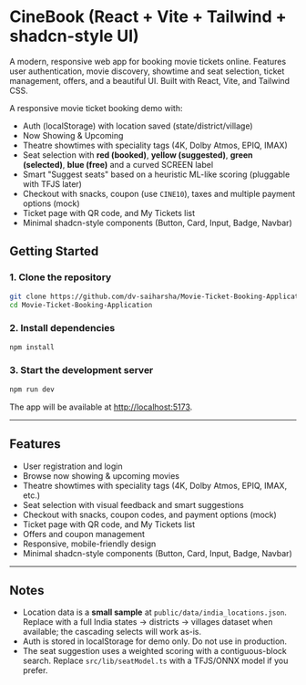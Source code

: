 
# CineBook (React + Vite + Tailwind + shadcn-style UI)

A modern, responsive web app for booking movie tickets online. Features user authentication, movie discovery, showtime and seat selection, ticket management, offers, and a beautiful UI. Built with React, Vite, and Tailwind CSS.

A responsive movie ticket booking demo with:
- Auth (localStorage) with location saved (state/district/village)
- Now Showing & Upcoming
- Theatre showtimes with speciality tags (4K, Dolby Atmos, EPIQ, IMAX)
- Seat selection with **red (booked)**, **yellow (suggested)**, **green (selected)**, **blue (free)** and a curved SCREEN label
- Smart "Suggest seats" based on a heuristic ML-like scoring (pluggable with TFJS later)
- Checkout with snacks, coupon (use `CINE10`), taxes and multiple payment options (mock)
- Ticket page with QR code, and My Tickets list
- Minimal shadcn-style components (Button, Card, Input, Badge, Navbar)


## Getting Started

### 1. Clone the repository
```bash
git clone https://github.com/dv-saiharsha/Movie-Ticket-Booking-Application.git
cd Movie-Ticket-Booking-Application
```

### 2. Install dependencies
```bash
npm install
```

### 3. Start the development server
```bash
npm run dev
```

The app will be available at [http://localhost:5173](http://localhost:5173).

---

## Features
- User registration and login
- Browse now showing & upcoming movies
- Theatre showtimes with speciality tags (4K, Dolby Atmos, EPIQ, IMAX, etc.)
- Seat selection with visual feedback and smart suggestions
- Checkout with snacks, coupon codes, and payment options (mock)
- Ticket page with QR code, and My Tickets list
- Offers and coupon management
- Responsive, mobile-friendly design
- Minimal shadcn-style components (Button, Card, Input, Badge, Navbar)

---

## Notes
- Location data is a **small sample** at `public/data/india_locations.json`. Replace with a full India states → districts → villages dataset when available; the cascading selects will work as-is.
- Auth is stored in localStorage for demo only. Do not use in production.
- The seat suggestion uses a weighted scoring with a contiguous-block search. Replace `src/lib/seatModel.ts` with a TFJS/ONNX model if you prefer.
